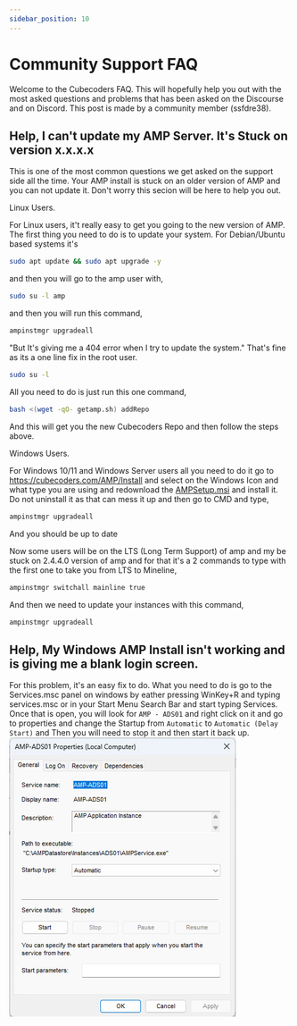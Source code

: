 ```yaml
---
sidebar_position: 10
---
```


# Community Support FAQ

Welcome to the Cubecoders FAQ. This will hopefully help you out with the most asked questions and problems that has been asked on the Discourse and on Discord. This post is made by a community member (ssfdre38).

## Help, I can't update my AMP Server. It's Stuck on version x.x.x.x

This is one of the most common questions we get asked on the support side all the time. Your AMP install is stuck on an older version of AMP and you can not update it. Don't worry this secion will be here to help you out.

Linux Users.

For Linux users, it't really easy to get you going to the new version of AMP.
The first thing you need to do is to update your system. For Debian/Ubuntu based systems it's

```bash
sudo apt update && sudo apt upgrade -y
```
and then you will go to the amp user with,

```bash
sudo su -l amp
```
and then you will run this command,

```bash
ampinstmgr upgradeall
```

"But It's giving me a 404 error when I try to update the system."
That's fine as its a one line fix in the root user.

```bash
sudo su -l
```
All you need to do is just run this one command,

```bash
bash <(wget -qO- getamp.sh) addRepo
```
And this will get you the new Cubecoders Repo and then follow the steps above.

Windows Users.

For Windows 10/11 and Windows Server users all you need to do it go to https://cubecoders.com/AMP/Install and select on the Windows Icon and what type you are using and redownload the [AMPSetup.msi](https://downloads.cubecoders.com/AMP/Mainline/AMPSetup.msi) and install it. Do not uninstall it as that can mess it up and then go to CMD and type,

```bash
ampinstmgr upgradeall
```
And you should be up to date

Now some users will be on the LTS (Long Term Support) of amp and my be stuck on 2.4.4.0 version of amp and for that it's a 2 commands to type with the first one to take you from LTS to Mineline,

```bash
ampinstmgr switchall mainline true
```
And then we need to update your instances with this command,

```bash
ampinstmgr upgradeall
```

## Help, My Windows AMP Install isn't working and is giving me a blank login screen.

For this problem, it's an easy fix to do.
What you need to do is go to the Services.msc panel on windows by eather pressing WinKey+R and typing services.msc or in your Start Menu Search Bar and start typing Services.
Once that is open, you will look for `AMP - ADS01` and right click on it and go to properties and change the Startup from `Automatic` to `Automatic (Delay Start)` and Then you will need to stop it and then start it back up.
![Screenshot](./img/screenshot.137.png)
